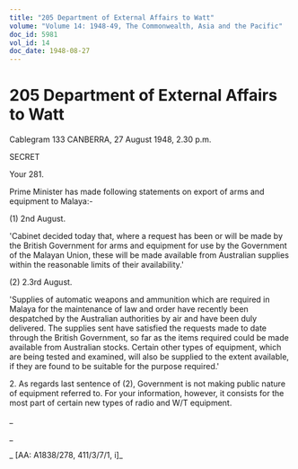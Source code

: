 ```yaml
---
title: "205 Department of External Affairs to Watt"
volume: "Volume 14: 1948-49, The Commonwealth, Asia and the Pacific"
doc_id: 5981
vol_id: 14
doc_date: 1948-08-27
---
```


# 205 Department of External Affairs to Watt

Cablegram 133 CANBERRA, 27 August 1948, 2.30 p.m.

SECRET

Your 281.

Prime Minister has made following statements on export of arms and equipment to Malaya:-

(1) 2nd August.

'Cabinet decided today that, where a request has been or will be made by the British Government for arms and equipment for use by the Government of the Malayan Union, these will be made available from Australian supplies within the reasonable limits of their availability.'

(2) 2.3rd August.

'Supplies of automatic weapons and ammunition which are required in Malaya for the maintenance of law and order have recently been despatched by the Australian authorities by air and have been duly delivered. The supplies sent have satisfied the requests made to date through the British Government, so far as the items required could be made available from Australian stocks. Certain other types of equipment, which are being tested and examined, will also be supplied to the extent available, if they are found to be suitable for the purpose required.'

2\. As regards last sentence of (2), Government is not making public nature of equipment referred to. For your information, however, it consists for the most part of certain new types of radio and W/T equipment.

_

_

_ [AA: A1838/278, 411/3/7/1, i]_

